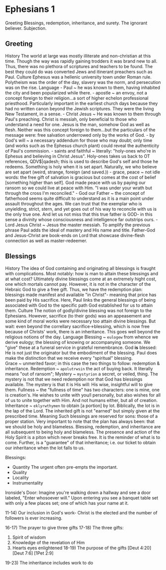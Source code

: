 # Ephesians 1

Greeting
Blessings, redemption, inheritance, and surety.
The ignorant believer.
Subjection.


## Greeting
History
  The world at large was mostly illiterate and non-christian at this time.
	Though the way was rapidly gaining trodders it was brand new to all.
	Thus, there was no plethora of scriptures and teachers to be found.
	The best they could do was converted Jews and itinerant preachers such as Paul.
Culture
	Ephesus was a hellenic university town under Roman rule.
	Polytheism was the order of the day, slavery was the norm, and persecution was on the rise.
Language
	- Paul ~ he was known to them, having inhabited the city and been popularized while there.
	- apostle ~ an envoy, not a concept foreign to their religion...a sort of higher echelon professional priesthood.  Particularly important in the earliest church days because they had no written canon beyond the Jewish scriptures.  They were the living New Testament, in a sense.
	- Christ Jesus ~ He was known to them through Paul's preaching.  Christ is messiah, only beneficial to those who understand a need for one.  Jesus is the man, somehow God as well as flesh.  Neither was this concept foreign to them...but the particulars of the message were: free salvation underrowed only by the works of God.
	- by God's will ~ a necessary addendum for those who may doubt; only time (and works such as the Ephesus church plant) could reveal the authenticity of Paul's commission.
	- saints and faithful ~ literally: "holy-ones who're in Ephesus and believing in Christ Jesus".  Holy-ones takes us back to OT references, QDV$|qadesh; this is used to describe God's self and those he redeems.  Something is holy when it is set apart.  Naturally, we who believe are set apart (weird, strange, foreign (and saved.))
	- grace, peace ~ not idle words: the free gift of salvation is gracious but comes at the cost of belief [something higher than self].  God made peace with us by paying our ransom so we could live at peace with Him.  "I was under your wrath but through the cross I'm reconciled."
	- God our Father ~ the concept of fatherhood seems quite difficult to understand as it is a main point under assault throughout the ages.  We can trust that the exemplar who is unyielding, strict, stern, and yet goes out of his way to reconcile with us is the only true one.  And let us not miss that this true father is GOD- in this sense a divinity whose consciousness and intelligence far outstrips ours.
	- Lord Jesus Christ ~ Jesus the master messiah.  To amplify the previous phrase Paul adds the ideal of mastery and His name and title.  Father-God and Jesus-Christ are book-ends on Lord that showcase divine-flesh connection as well as master-redeemer.


## Blessings

History
	The idea of God containing and originating all blessings is fraught with complications.
	Most notably: how is man to attain these blessings and at what cost?
	Ultimately divine blessings come at an extremely hight cost, one which mortals cannot pay.
	However, it is not in the character of the Hebraic God to give a free gift.
	Thus, we have the redemption plan: blessings made manifest and available "in Christ"- meaning that price has been paid by His sacrifice.
	Here, Paul links the general blessings of being associated with God to the specific path God established for us to attain them.
Culture
	The notion of godly/divine blessing was not foreign to the Ephesians.
	However, sacrifice (to their gods) was an appeasement and some kind of moral works were necessary too attain divine blessings.
	But wait: even beyond the correllary sacrifice->blessing, which is now free because of Christs' work, there is an inheritance.
	This goes well beyond the religious notions of the day.
Language
	Blessing ~ `eulogew` from whence we derive eulogy; the blessing of knowing or accompanying someone.  We "give" these at a funeral service in grateful remembrance.  God __is__ blessed: He is not just the originator but the embodiment of the blessing.  Paul does make the distinction that we receive every "spiritual" blessing.  
	Grace ~ unmerited favor; in this case the two things to follow: redemption & inheritance.
	Redemption ~ `apolutrwsin` the act of buying back.  It literally means "out of ransom";
	Mystery ~ `mystyrion` a secret, or veiled, thing.  The mystery is not that we need redemption nor that God has blessings available.  The mystery is that it is His will: His wise, insightful will to give them.
	Fullness ~ the "fullness of time" has two characters: one is mine, one is creation's.  He wishes to unite with you/I personally, but also wishes for all of us to unite together with Him.  And not humans either, but all of creation.
	Inheritance ~ `eklyrwthymen` to obtain [a portion] by lot.  Biblically, the lot is in the lap of the Lord.  The inherited gift is not "earned" but simply given at the prescribed time.
Meaning
	Such blessings are reserved for sons: those of a proper station.
	Very important to note that the plan has always been: that we should be holy and blameless.
	Blessing, redemption, and inheritance are all subsequent to being holy and blameless.
	The presence and action of the Holy Spirit is a piton which never breaks free.  It is the reminder of what is to come.  Further, is a "guarantee" of that inheritance; i.e. our ticket to obtain our inheritance when the lot falls to us.



Blessings:
- Quantity
	The urgent often pre-empts the important.
- Quality
- Locality
- Instrumentality

Ironside's Door:
	Imagine you're walking down a hallway and see a door labeled, "Enter whosoever will."  Upon entering you see a banquet table set with only a few places set; one of which has your name at it.

11-14) Our inclusion in God's work- Christ is the elected and the number of followers is ever increasing.


16-17) The prayer to give three gifts
17-18) The three gifts:
1. Spirit of wisdom
2. Knowledge of the revelation of Him
3. Hearts eyes enlightened
18-19) The purpose of the gifts
[Deut 4:20]
[Deut 7:6]
[1Pet 2:9]

19-23) The inheritance includes work to do
